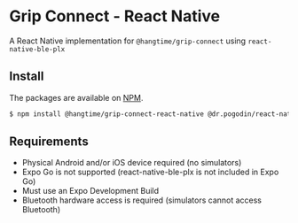 # Grip Connect - React Native

A React Native implementation for `@hangtime/grip-connect` using `react-native-ble-plx`

## Install

The packages are available on [NPM](https://www.npmjs.com/package/@hangtime/grip-connect-react-native).

```sh [npm]
$ npm install @hangtime/grip-connect-react-native @dr.pogodin/react-native-fs
```

## Requirements

- Physical Android and/or iOS device required (no simulators)
- Expo Go is not supported (react-native-ble-plx is not included in Expo Go)
- Must use an Expo Development Build
- Bluetooth hardware access is required (simulators cannot access Bluetooth)
